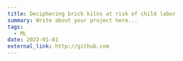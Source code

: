 ```yaml
---
title: Deciphering brick kilns at risk of child labor
summary: Write about your project here...
tags:
  - ML
date: 2022-01-01
external_link: http://github.com
---
```

